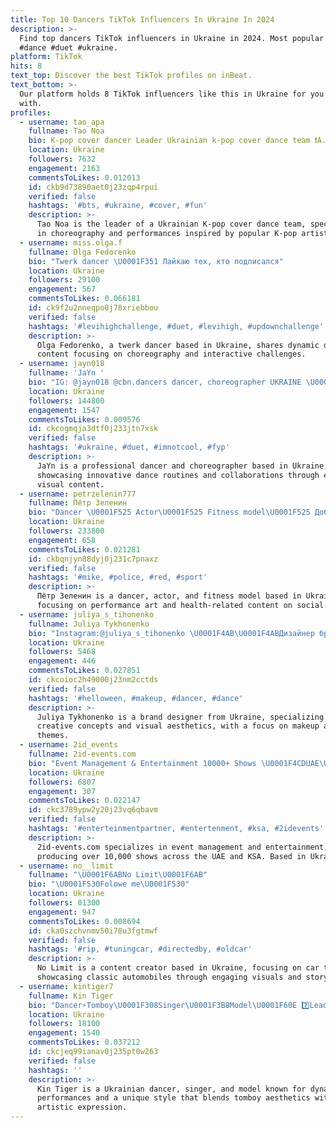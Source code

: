 ```yaml
---
title: Top 10 Dancers TikTok Influencers In Ukraine In 2024
description: >-
  Find top dancers TikTok influencers in Ukraine in 2024. Most popular hashtags:
  #dance #duet #ukraine.
platform: TikTok
hits: 8
text_top: Discover the best TikTok profiles on inBeat.
text_bottom: >-
  Our platform holds 8 TikTok influencers like this in Ukraine for you to work
  with.
profiles:
  - username: tao_apa
    fullname: Tao Noa
    bio: K-pop cover dancer Leader Ukrainian k-pop cover dance team ❗A.P.A❗ Киев
    location: Ukraine
    followers: 7632
    engagement: 2163
    commentsToLikes: 0.012013
    id: ckb9d73890aet0j23zqp4rpui
    verified: false
    hashtags: '#bts, #ukraine, #cover, #fun'
    description: >-
      Tao Noa is the leader of a Ukrainian K-pop cover dance team, specializing
      in choreography and performances inspired by popular K-pop artists.
  - username: miss.olga.f
    fullname: Olga Fedorenko
    bio: "Twerk dancer \U0001F351 Лайкаю тех, кто подписался"
    location: Ukraine
    followers: 29100
    engagement: 567
    commentsToLikes: 0.066181
    id: ck9f2u2nneqpo0j78xriebbou
    verified: false
    hashtags: '#levihighchallenge, #duet, #levihigh, #updownchallenge'
    description: >-
      Olga Fedorenko, a twerk dancer based in Ukraine, shares dynamic dance
      content focusing on choreography and interactive challenges.
  - username: jayn018
    fullname: 'JaYn '
    bio: "IG: @jayn018 @cbn.dancers dancer, choreographer UKRAINE \U0001F1FA\U0001F1E6"
    location: Ukraine
    followers: 144800
    engagement: 1547
    commentsToLikes: 0.009576
    id: ckcogmqja3dtf0j233jtn7xsk
    verified: false
    hashtags: '#ukraine, #duet, #imnotcool, #fyp'
    description: >-
      JaYn is a professional dancer and choreographer based in Ukraine,
      showcasing innovative dance routines and collaborations through engaging
      visual content.
  - username: petrzelenin777
    fullname: Пётр Зеленин
    bio: "Dancer \U0001F525 Actor\U0001F525 Fitness model\U0001F525 Добьём 1 \U0001F34B ❤️ Onlyfans.com/mikeford"
    location: Ukraine
    followers: 233800
    engagement: 658
    commentsToLikes: 0.021281
    id: ckbqnjyn88dyj0j231c7pnaxz
    verified: false
    hashtags: '#mike, #police, #red, #sport'
    description: >-
      Пётр Зеленин is a dancer, actor, and fitness model based in Ukraine,
      focusing on performance art and health-related content on social media.
  - username: juliya_s_tihonenko
    fullname: Juliya Tykhonenko
    bio: "Instagram:@juliya_s_tihonenko \U0001F4AB\U0001F4ABДизайнер бренда @colorfull_studio\U0001F4AB\U0001F4AB"
    location: Ukraine
    followers: 5468
    engagement: 446
    commentsToLikes: 0.027851
    id: ckcoioc2h49000j23nm2cctds
    verified: false
    hashtags: '#helloween, #makeup, #dancer, #dance'
    description: >-
      Juliya Tykhonenko is a brand designer from Ukraine, specializing in
      creative concepts and visual aesthetics, with a focus on makeup and dance
      themes.
  - username: 2id_events
    fullname: 2id-events.com
    bio: "Event Management & Entertainment 10000+ Shows \U0001F4CDUAE\U0001F1E6\U0001F1EA, KSA \U0001F1F8\U0001F1E6 2id-events.com"
    location: Ukraine
    followers: 6807
    engagement: 307
    commentsToLikes: 0.022147
    id: ckc3789ypw2y20j23vq6qbavm
    verified: false
    hashtags: '#enterteinmentpartner, #entertenment, #ksa, #2idevents'
    description: >-
      2id-events.com specializes in event management and entertainment,
      producing over 10,000 shows across the UAE and KSA. Based in Ukraine.
  - username: no__limit
    fullname: "\U0001F6ABNo Limit\U0001F6AB"
    bio: "\U0001F530Folowe me\U0001F530"
    location: Ukraine
    followers: 81300
    engagement: 947
    commentsToLikes: 0.008694
    id: cka0szchvnmv50i78u3fgtmwf
    verified: false
    hashtags: '#rip, #tuningcar, #directedby, #oldcar'
    description: >-
      No Limit is a content creator based in Ukraine, focusing on car tuning and
      showcasing classic automobiles through engaging visuals and storytelling.
  - username: kintiger7
    fullname: Kin Tiger
    bio: "Dancer⚡Tomboy\U0001F308Singer\U0001F3B8Model\U0001F60E 7️⃣Leader of MA.SCOT\U0001F43E UA\U0001F1FA\U0001F1E6"
    location: Ukraine
    followers: 18100
    engagement: 1540
    commentsToLikes: 0.037212
    id: ckcjeq99ianav0j235pt0w263
    verified: false
    hashtags: ''
    description: >-
      Kin Tiger is a Ukrainian dancer, singer, and model known for dynamic
      performances and a unique style that blends tomboy aesthetics with
      artistic expression.
---
```



